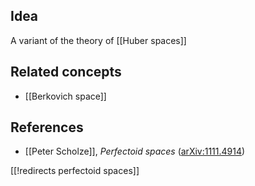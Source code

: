 
## Idea

A variant of the theory of [[Huber spaces]]

## Related concepts

* [[Berkovich space]]

## References

* [[Peter Scholze]], _Perfectoid spaces_ ([arXiv:1111.4914](http://arxiv.org/abs/1111.4914))

[[!redirects perfectoid spaces]]

